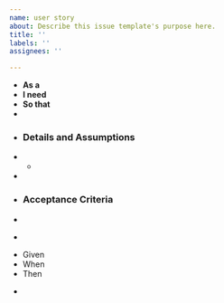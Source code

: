 ```yaml
---
name: user story
about: Describe this issue template's purpose here.
title: ''
labels: ''
assignees: ''

---
```


*  **As a** 
*  **I need**   
*  **So that**   
*    
*  ### Details and Assumptions
*  * 
*    
*  ### Acceptance Criteria  
*    
*  ```gherkin
*  Given 
*  When 
*  Then 
*  ```
